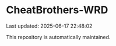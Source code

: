 # CheatBrothers-WRD

Last updated: 2025-06-17 22:48:02

This repository is automatically maintained.

